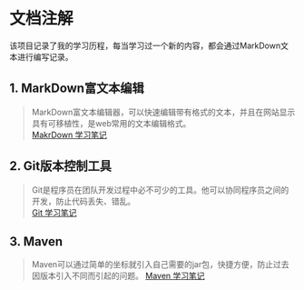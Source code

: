 # 文档注解
该项目记录了我的学习历程，每当学习过一个新的内容，都会通过MarkDown文本进行编写记录。  
## 1. MarkDown富文本编辑
> MarkDown富文本编辑器，可以快速编辑带有格式的文本，并且在网站显示具有可移植性，是web常用的文本编辑格式。  
> [MakrDown 学习笔记](https://github.com/acompe/study/blob/master/MarkDown/MarkDown%E5%AD%A6%E4%B9%A0.md)
## 2. Git版本控制工具
> Git是程序员在团队开发过程中必不可少的工具。他可以协同程序员之间的开发，防止代码丢失、错乱。  
> [Git 学习笔记](https://github.com/acompe/study/blob/master/Git/readme.md)
## 3. Maven
> Maven可以通过简单的坐标就引入自己需要的jar包，快捷方便，防止过去因版本引入不同而引起的问题。
> [Maven 学习笔记]()
